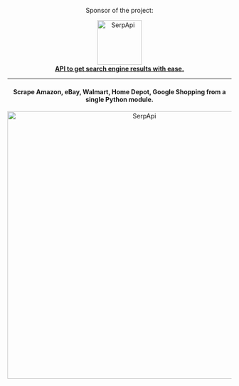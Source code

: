 
<div align="center">
<p>Sponsor of the project:</p>
<div>
   <img src="https://user-images.githubusercontent.com/78694043/231375638-5bbf2989-fc7b-482a-b6fe-603d1d6d613f.svg" width="100" alt="SerpApi">
</div>
<a href="https://serpapi.com">
	<b>API to get search engine results with ease.</b>
</a>
</div>

_____

<h4 align="center">
  Scrape Amazon, eBay, Walmart, Home Depot, Google Shopping from a single Python module.
</h4>

<div align="center">
   <img src="https://user-images.githubusercontent.com/78694043/231951681-c56b79ce-1643-406c-90c7-39692c6eeaee.svg" width="600" alt="SerpApi">
</div>
